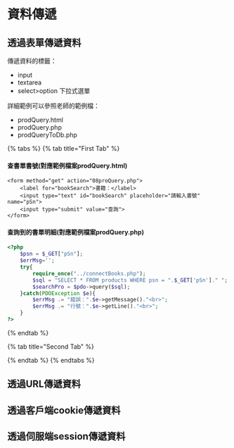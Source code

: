 # 資料傳遞

## 透過表單傳遞資料

傳遞資料的標籤：

* input
* textarea
* select&gt;option 下拉式選單

詳細範例可以參照老師的範例檔：

* prodQuery.html
* prodQuery.php
* prodQueryToDb.php

{% tabs %}
{% tab title="First Tab" %}
#### 查書單書號\(對應範例檔案prodQuery.html\)

```markup
<form method="get" action="08proQuery.php">
    <label for="bookSearch">書籍：</label>
    <input type="text" id="bookSearch" placeholder="請輸入書號" name="pSn">
    <input type="submit" value="查詢">
</form>
```

#### 查詢到的書單明細\(對應範例檔案prodQuery.php\)

```php
<?php
    $psn = $_GET["pSn"];
    $errMsg='';
    try{
        require_once("../connectBooks.php");
        $sql = "SELECT * FROM products WHERE psn = ".$_GET['pSn']." ";
        $searchPro = $pdo->query($sql);
    }catch(PDOException $e){
        $errMsg .= "錯誤：".$e->getMessage()."<br>";
        $errMsg .= "行號：".$e->getLine()."<br>";
    }
?>

```
{% endtab %}

{% tab title="Second Tab" %}

{% endtab %}
{% endtabs %}

## 透過URL傳遞資料



## 透過客戶端cookie傳遞資料



## 透過伺服端session傳遞資料

